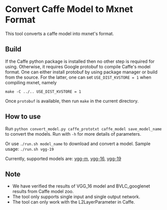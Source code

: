 # Convert Caffe Model to Mxnet Format

This tool converts a caffe model into mxnet's format.

## Build
If the Caffe python package is installed then no other step is required for
using. Otherwise, it requires Google protobuf to compile Caffe's model
format. One can either install protobuf by using package manager or build from
the source. For the latter, one can set `USE_DIST_KVSTORE = 1` when compiling
mxnet, namely

```
make -C ../.. USE_DIST_KVSTORE = 1
```

Once `protobuf` is available, then run `make` in the current directory.

## How to use

Run ```python convert_model.py caffe_prototxt caffe_model save_model_name``` to convert the models. Run with ```-h``` for more details of parameters.


Or use `./run.sh model_name` to download and convert a model. Sample usage:
`./run.sh vgg-19`

Currently, supported models are: [vgg-m](https://gist.github.com/ksimonyan/f194575702fae63b2829), [vgg-16](https://gist.github.com/ksimonyan/211839e770f7b538e2d8), [vgg-19](https://gist.github.com/ksimonyan/3785162f95cd2d5fee77)

## Note

* We have verified the results of VGG_16 model and BVLC_googlenet results from Caffe model zoo.
* The tool only supports single input and single output network.
* The tool can only work with the L2LayerParameter in Caffe.
